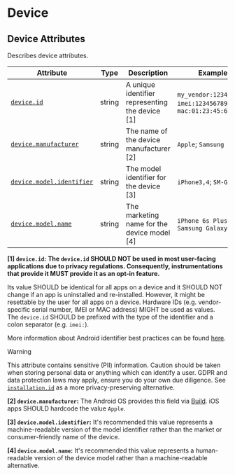 <!-- NOTE: THIS FILE IS AUTOGENERATED. DO NOT EDIT BY HAND. -->
<!-- see templates/registry/markdown/attribute_namespace.md.j2 -->

# Device

## Device Attributes

Describes device attributes.

| Attribute | Type | Description | Examples | Stability |
|---|---|---|---|---|
| <a id="device-id" href="#device-id">`device.id`</a> | string | A unique identifier representing the device [1] | `my_vendor:1234567890`; `imei:123456789012345`; `mac:01:23:45:67:89:AB` | ![Experimental](https://img.shields.io/badge/-experimental-blue) |
| <a id="device-manufacturer" href="#device-manufacturer">`device.manufacturer`</a> | string | The name of the device manufacturer [2] | `Apple`; `Samsung` | ![Experimental](https://img.shields.io/badge/-experimental-blue) |
| <a id="device-model-identifier" href="#device-model-identifier">`device.model.identifier`</a> | string | The model identifier for the device [3] | `iPhone3,4`; `SM-G920F` | ![Experimental](https://img.shields.io/badge/-experimental-blue) |
| <a id="device-model-name" href="#device-model-name">`device.model.name`</a> | string | The marketing name for the device model [4] | `iPhone 6s Plus`; `Samsung Galaxy S6` | ![Experimental](https://img.shields.io/badge/-experimental-blue) |

**[1] `device.id`:** **The `device.id` SHOULD NOT be used in most user-facing applications due to privacy regulations.
Consequently, instrumentations that provide it MUST provide it as an opt-in feature.**

Its value SHOULD be identical for all apps on a device and it SHOULD NOT change if an app is uninstalled and re-installed.
However, it might be resettable by the user for all apps on a device.
Hardware IDs (e.g. vendor-specific serial number, IMEI or MAC address) MIGHT be used as values.
The `device.id` SHOULD be prefixed with the type of the identifier and a colon separator (e.g. `imei:`).

More information about Android identifier best practices can be found [here](https://developer.android.com/training/articles/user-data-ids).

> [!WARNING]
>
> This attribute contains sensitive (PII) information. Caution should be taken when storing personal data or anything which can identify a user. GDPR and data protection laws may apply, ensure you do your own due diligence.
> See [`installation.id`](/docs/attributes-registry/installation.md#installation-id) as a more privacy-preserving alternative.

**[2] `device.manufacturer`:** The Android OS provides this field via [Build](https://developer.android.com/reference/android/os/Build#MANUFACTURER). iOS apps SHOULD hardcode the value `Apple`.

**[3] `device.model.identifier`:** It's recommended this value represents a machine-readable version of the model identifier rather than the market or consumer-friendly name of the device.

**[4] `device.model.name`:** It's recommended this value represents a human-readable version of the device model rather than a machine-readable alternative.

